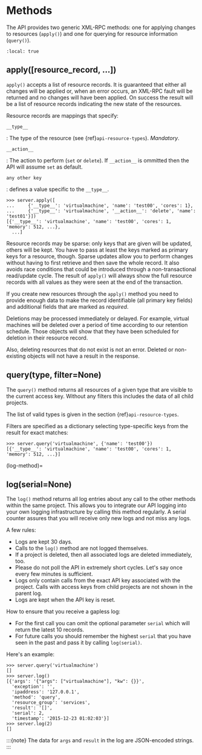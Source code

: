 # Methods

The API provides two generic XML-RPC methods: one for applying changes to
resources (`apply()`) and one for querying for resource information
(`query()`).

```{contents}
:local: true
```

## apply(\[resource_record, ...\])

`apply()` accepts a list of resource records. It is guaranteed that either
all changes will be applied or, when an error occurs, an XML-RPC fault will be
returned and no changes will have been applied. On success the result will be
a list of resource records indicating the new state of the resources.

Resource records are mappings that specify:

`__type__`

: The type of the resource (see {ref}`api-resource-types`). *Mandatory*.

`__action__`

: The action to perform (`set` or `delete`). If `__action__` is ommitted
  then the API will assume `set` as default.

`any other key`

: defines a value specific to the `__type__`.

```pycon
>>> server.apply([
...     {'__type__': 'virtualmachine', 'name': 'test00', 'cores': 1},
...     {'__type__': 'virtualmachine', '__action__': 'delete', 'name': 'test01'}])
[{'__type__': 'virtualmachine', 'name': 'test00', 'cores': 1, 'memory': 512, ...},
  ...]
```

Resource records may be sparse: only keys that are given will be updated,
others will be kept. You have to pass at least the keys marked as primary keys
for a resource, though. Sparse updates allow you to perform changes without
having to first retrieve and then save the whole record. It also avoids race
conditions that could be introduced through a non-transactional read/update
cycle. The result of `apply()` will always show the full resource records
with all values as they were seen at the end of the transaction.

If you create new resources through the `apply()` method you need to provide
enough data to make the record identifiable (all primary key fields) and
additional fields that are marked as *required*.

Deletions may be processed immediately or delayed. For example, virtual
machines will be deleted over a period of time according to our retention
schedule. Those objects will show that they have been scheduled for deletion
in their resource record.

Also, deleting resources that do not exist is not an error. Deleted or
non-existing objects will not have a result in the response.

## query(type, filter=None)

The `query()` method returns all resources of a given type that are visible
to the current access key. Without any filters this includes the data of
all child projects.

The list of valid types is given in the section {ref}`api-resource-types`.

Filters are specified as a dictionary selecting type-specific keys from the
result for exact matches:

```pycon
>>> server.query('virtualmachine', {'name': 'test00'})
[{'__type__': 'virtualmachine', 'name': 'test00', 'cores': 1, 'memory': 512, ...}]
```

(log-method)=

## log(serial=None)

The `log()` method returns all log entries about any call to the other
methods within the same project.  This allows you to integrate our API
logging into your own logging infrastructure by calling this method regularly.
A serial counter assures that you will receive only new logs and not miss any
logs.

A few rules:

- Logs are kept 30 days.
- Calls to the `log()` method are not logged themselves.
- If a project is deleted, then all associated logs are deleted immediately, too.
- Please do not poll the API in extremely short cycles.
  Let's say once every few minutes is sufficient.
- Logs only contain calls from the exact API key associated with the project. Calls with access keys from child projects are not shown in the parent log.
- Logs are kept when the API key is reset.

How to ensure that you receive a gapless log:

- For the first call you can omit the optional parameter `serial`
  which will return the latest 10 records.
- For future calls you should remember the highest `serial` that you have
  seen in the past and pass it by calling `log(serial)`.

Here's an example:

```pycon
>>> server.query('virtualmachine')
[]
>>> server.log()
[{'args': '{"args": ["virtualmachine"], "kw": {}}',
  'exception': '',
  'ipaddress': '127.0.0.1',
  'method': 'query',
  'resource_group': 'services',
  'result': '[]',
  'serial': 2,
  'timestamp': '2015-12-23 01:02:03'}]
>>> server.log(2)
[]
```

:::{note}
The data for `args` and `result` in
the log are JSON-encoded strings.
:::
